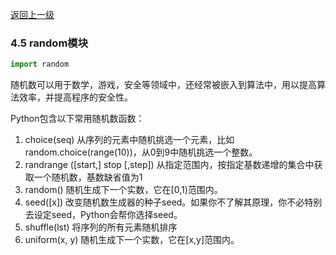 [返回上一级](README.md)
### 4.5 random模块
```python
import random
```
随机数可以用于数学，游戏，安全等领域中，还经常被嵌入到算法中，用以提高算法效率，并提高程序的安全性。

Python包含以下常用随机数函数：   
1. choice(seq)	从序列的元素中随机挑选一个元素，比如random.choice(range(10))，从0到9中随机挑选一个整数。  
2. randrange ([start,] stop [,step]) 	从指定范围内，按指定基数递增的集合中获取一个随机数，基数缺省值为1  
3. random() 	随机生成下一个实数，它在[0,1)范围内。  
4. seed([x]) 	改变随机数生成器的种子seed。如果你不了解其原理，你不必特别去设定seed，Python会帮你选择seed。  
5. shuffle(lst) 	将序列的所有元素随机排序  
6. uniform(x, y)	随机生成下一个实数，它在[x,y]范围内。  
